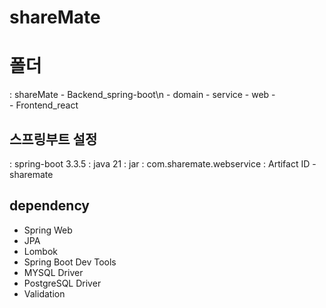 # shareMate

# 폴더
 : shareMate
            - Backend_spring-boot\n
              - domain
              - service
              - web
              - <br>
            - Frontend_react

## 스프링부트 설정
 : spring-boot 3.3.5
 : java 21
 : jar
 : com.sharemate.webservice
 : Artifact ID - sharemate

## dependency
 - Spring Web
 - JPA
 - Lombok
 - Spring Boot Dev Tools
 - MYSQL Driver
 - PostgreSQL Driver
 - Validation
